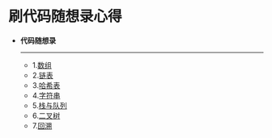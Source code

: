 # 刷代码随想录心得

<div class="grid cards" markdown>

-   **代码随想录**

    ---
    - 1.[数组](数组.md)
    - 2.[链表](链表.md)
    - 3.[哈希表](哈希表.md)
    - 4.[字符串](字符串.md)
    - 5.[栈与队列](栈与队列.md)
    - 6.[二叉树](二叉树.md)
    - 7.[回溯](回溯算法.md)

</div>

